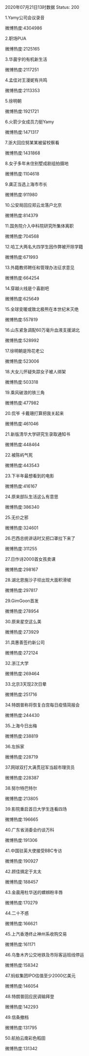 2020年07月21日13时数据
Status: 200

1.Yamy公司会议录音

微博热度:4304986

2.职场PUA

微博热度:2125165

3.华晨宇的有机新生活

微博热度:2117251

4.孟佳对王漫妮有共鸣

微博热度:2113353

5.徐明朝

微博热度:1921721

6.火箭少女成员力挺Yamy

微博热度:1471317

7.浙大回应努某某被留校察看

微博热度:1431868

8.女子多年未住别墅成剧组拍摄地

微博热度:1104618

9.龚正当选上海市市长

微博热度:911980

10.公安局回应郑云龙落户北京

微博热度:814379

11.国务院介入中科院研究所集体离职

微博热度:704568

12.哈工大两名大四学生因作弊被开除学籍

微博热度:671993

13.外籍教师聘任和管理办法征求意见

微博热度:664254

14.穿越火线是个喜剧吧

微博热度:625649

15.全球变暖或致北极熊在本世纪末灭绝

微博热度:557819

16.山东紧急调配60万毫升血液支援湖北

微博热度:528992

17.徐明朝是玲花老公

微博热度:523006

18.大女儿怀疑失踪女子被人绑架

微博热度:503318

19.乘风破浪的铁三角

微博热度:477982

20.侃爷 卡戴珊打算把我关起来

微博热度:461046

21.新版清华大学研究生录取通知书

微博热度:448464

22.被陈屿气死

微博热度:443543

23.下半年最想看到的电影

微博热度:416167

24.原来部队生活这么有意思

微博热度:386340

25.无价之邪

微博热度:324601

26.巴西总统讲话时又把口罩拉下来了

微博热度:311255

27.日作诗2000首女孩卖课

微博热度:298167

28.湖北恩施沙子坝出现大面积滑坡

微博热度:297817

29.GimGoon首发

微博热度:278954

30.原来星空这么美

微博热度:273929

31.具惠善签约新公司

微博热度:272124

32.浙江大学

微博热度:269464

33.北京3天现2次日晕

微博热度:251716

34.特朗普称将恢复白宫每日疫情简报会

微博热度:244430

35.上海今日出梅

微博热度:238819

36.左拆家

微博热度:228719

37.网球双打大满贯冠军当超市理货员

微博热度:228387

38.努尔特巴特尔

微博热度:213805

39.影院重启首日大学生连看四场

微博热度:196665

40.广东省消委会约谈万科

微博热度:191306

41.中国驻英大使接受BBC专访

微博热度:190927

42.顾佳搞定于太太

微博热度:188457

43.金晨用杜华送的螺蛳粉丰唇

微博热度:170279

44.二十不惑

微博热度:166621

45.上汽香港终止神州系收购交易

微博热度:161171

46.乌鲁木齐公交地铁及市际客运班线停运

微博热度:158342

47.蚂蚁集团IPO估值至少2000亿美元

微博热度:146054

48.特朗普回应民调输拜登

微博热度:142293

49.信条撤档

微博热度:131795

50.航拍云南彩色稻田

微博热度:131342

